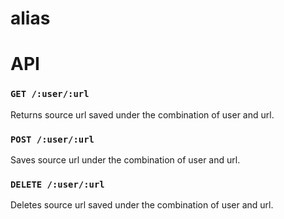 # alias

# API 

### `GET /:user/:url`

Returns source url saved under the combination of user and url.

### `POST /:user/:url`

Saves source url under the combination of user and url.

### `DELETE /:user/:url`

Deletes source url saved under the combination of user and url.